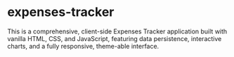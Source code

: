 # expenses-tracker
This is a comprehensive, client-side Expenses Tracker application built with vanilla HTML, CSS, and JavaScript, featuring data persistence, interactive charts, and a fully responsive, theme-able interface.
